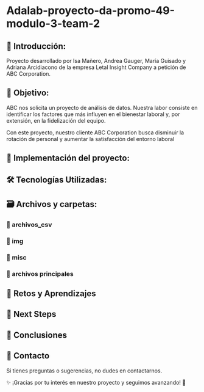 # Adalab-proyecto-da-promo-49-modulo-3-team-2

## 📌 Introducción:

Proyecto desarrollado por Isa Mañero, Andrea Gauger, María Guisado y Adriana Arcidiacono de la empresa Letal Insight Company a petición de ABC Corporation.

## 🎯 Objetivo:

ABC nos solicita un proyecto de análisis de datos. Nuestra labor consiste en identificar los factores que más influyen en el bienestar laboral y, por extensión, en la fidelización del equipo. 

Con este proyecto, nuestro cliente ABC Corporation busca disminuir la rotación de personal y aumentar la satisfacción del entorno laboral

## 📝  Implementación del proyecto:
## 🛠️ Tecnologías Utilizadas:
## 🗃️ Archivos y carpetas:
### 📁 archivos_csv 
### 📁 img
### 📁 misc
### 📃 archivos principales
## 🚀 Retos y Aprendizajes
## 🔮 Next Steps
## 🏁 Conclusiones
## 📩 Contacto
Si tienes preguntas o sugerencias, no dudes en contactarnos.

✨ ¡Gracias por tu interés en nuestro proyecto y seguimos avanzando! 🎉